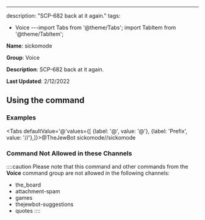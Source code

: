 ---
description: "SCP-682 back at it again."
tags:
  - Voice
---import Tabs from '@theme/Tabs';
import TabItem from '@theme/TabItem';

**Name**: sickomode

**Group**: Voice

**Description**: SCP-682 back at it again.

**Last Updated**: 2/12/2022

## Using the command

### Examples
<Tabs defaultValue='@'values={[ {label: '@', value: '@'}, {label: 'Prefix', value: '//'},]}><TabItem value='@'>@TheJewBot sickomode</TabItem><TabItem value='//'>//sickomode</TabItem></Tabs>

### Command Not Allowed in these Channels
::::caution Please note that this command and other commands from the **Voice** command group are not allowed in the following channels:
- the_board
- attachment-spam
- games
- thejewbot-suggestions
- quotes
::::